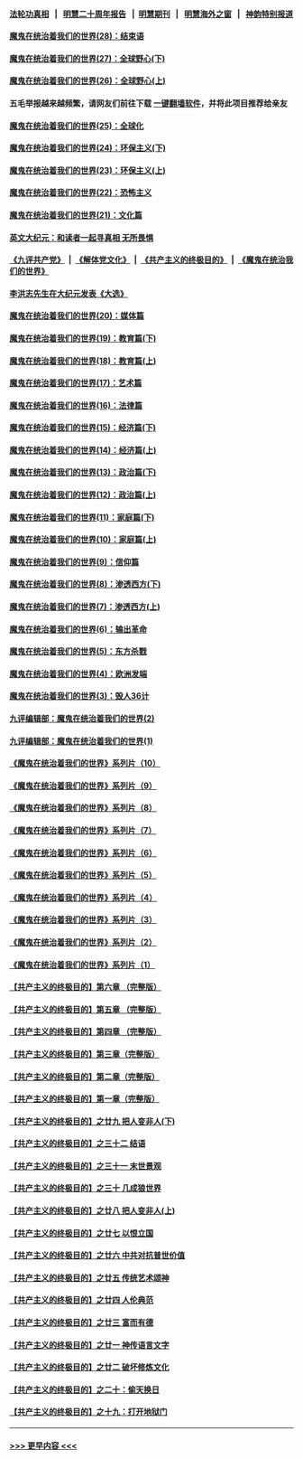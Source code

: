 #### [法轮功真相](https://github.com/gfw-breaker/truth/blob/master/README.md?t=0) &nbsp;&nbsp;|&nbsp;&nbsp; [明慧二十周年报告](https://github.com/gfw-breaker/mh-reports/blob/master/README.md?t=0) &nbsp;&nbsp;|&nbsp;&nbsp;[明慧期刊](https://github.com/gfw-breaker/mh-qikan) &nbsp;&nbsp;|&nbsp;&nbsp; [明慧海外之窗](https://github.com/gfw-breaker/mh-news/blob/master/README.md?t=0) &nbsp;&nbsp;|&nbsp;&nbsp; [神韵特别报道](https://github.com/gfw-breaker/mh-news/blob/master/shenyun.md?t=0)
#### [魔鬼在统治着我们的世界(28)：结束语](../pages/nsc422/n10936246.md?t=06231951) 
#### [魔鬼在统治着我们的世界(27)：全球野心(下)](../pages/nsc422/n10928319.md?t=06231951) 
#### [魔鬼在统治着我们的世界(26)：全球野心(上)](../pages/nsc422/n10900318.md?t=06231951) 
#### 五毛举报越来越频繁，请网友们前往下载 [一键翻墙软件](https://github.com/gfw-breaker/ssr-accounts)，并将此项目推荐给亲友
#### [魔鬼在统治着我们的世界(25)：全球化](../pages/nsc422/n10788205.md?t=06231951) 
#### [魔鬼在统治着我们的世界(24)：环保主义(下)](../pages/nsc422/n10695307.md?t=06231951) 
#### [魔鬼在统治着我们的世界(23)：环保主义(上)](../pages/nsc422/n10688613.md?t=06231951) 
#### [魔鬼在统治着我们的世界(22)：恐怖主义](../pages/nsc422/n10614727.md?t=06231951) 
#### [魔鬼在统治着我们的世界(21)：文化篇](../pages/nsc422/n10597706.md?t=06231951) 
#### [英文大纪元：和读者一起寻真相 无所畏惧](../pages/nsc422/n12542027.md?t=06231951) 
#### [《九评共产党》](https://github.com/begood0513/9ping.md/blob/master/README.md) &nbsp;|&nbsp; [《解体党文化》](../../../../jtdwh.md/blob/master/README.md)  &nbsp;|&nbsp; [《共产主义的终极目的》](../../../../gczydzjmd.md/blob/master/README.md) &nbsp;|&nbsp; [《魔鬼在统治我们的世界》](../../../../mgztzwmdsj.md/blob/master/README.md) 
#### [李洪志先生在大纪元发表《大选》](../pages/nsc422/n12534746.md?t=06231951) 
#### [魔鬼在统治着我们的世界(20)：媒体篇](../pages/nsc422/n10586579.md?t=06231951) 
#### [魔鬼在统治着我们的世界(19)：教育篇(下)](../pages/nsc422/n10564808.md?t=06231951) 
#### [魔鬼在统治着我们的世界(18)：教育篇(上)](../pages/nsc422/n10526970.md?t=06231951) 
#### [魔鬼在统治着我们的世界(17)：艺术篇](../pages/nsc422/n10499093.md?t=06231951) 
#### [魔鬼在统治着我们的世界(16)：法律篇](../pages/nsc422/n10485969.md?t=06231951) 
#### [魔鬼在统治着我们的世界(15)：经济篇(下)](../pages/nsc422/n10469975.md?t=06231951) 
#### [魔鬼在统治着我们的世界(14)：经济篇(上)](../pages/nsc422/n10457370.md?t=06231951) 
#### [魔鬼在统治着我们的世界(13)：政治篇(下)](../pages/nsc422/n10448270.md?t=06231951) 
#### [魔鬼在统治着我们的世界(12)：政治篇(上)](../pages/nsc422/n10444576.md?t=06231951) 
#### [魔鬼在统治着我们的世界(11)：家庭篇(下)](../pages/nsc422/n10440961.md?t=06231951) 
#### [魔鬼在统治着我们的世界(10)：家庭篇(上)](../pages/nsc422/n10435448.md?t=06231951) 
#### [魔鬼在统治着我们的世界(9)：信仰篇](../pages/nsc422/n10432159.md?t=06231951) 
#### [魔鬼在统治着我们的世界(8)：渗透西方(下)](../pages/nsc422/n10429603.md?t=06231951) 
#### [魔鬼在统治着我们的世界(7)：渗透西方(上)](../pages/nsc422/n10426013.md?t=06231951) 
#### [魔鬼在统治着我们的世界(6)：输出革命](../pages/nsc422/n10421536.md?t=06231951) 
#### [魔鬼在统治着我们的世界(5)：东方杀戮](../pages/nsc422/n10417707.md?t=06231951) 
#### [魔鬼在统治着我们的世界(4)：欧洲发端](../pages/nsc422/n10414890.md?t=06231951) 
#### [魔鬼在统治着我们的世界(3)：毁人36计](../pages/nsc422/n10411583.md?t=06231951) 
#### [九评编辑部：魔鬼在统治着我们的世界(2)](../pages/nsc422/n10410036.md?t=06231951) 
#### [九评编辑部：魔鬼在统治着我们的世界(1)](../pages/nsc422/n10406825.md?t=06231951) 
#### [《魔鬼在统治着我们的世界》系列片（10）](../pages/nsc422/n12292670.md?t=06231951) 
#### [《魔鬼在统治着我们的世界》系列片（9）](../pages/nsc422/n12290859.md?t=06231951) 
#### [《魔鬼在统治着我们的世界》系列片（8）](../pages/nsc422/n12287445.md?t=06231951) 
#### [《魔鬼在统治着我们的世界》系列片（7）](../pages/nsc422/n12283425.md?t=06231951) 
#### [《魔鬼在统治着我们的世界》系列片（6）](../pages/nsc422/n12282314.md?t=06231951) 
#### [《魔鬼在统治着我们的世界》系列片（5）](../pages/nsc422/n12281419.md?t=06231951) 
#### [《魔鬼在统治着我们的世界》系列片（4）](../pages/nsc422/n12274024.md?t=06231951) 
#### [《魔鬼在统治着我们的世界》系列片（3）](../pages/nsc422/n12271322.md?t=06231951) 
#### [《魔鬼在统治着我们的世界》系列片（2）](../pages/nsc422/n12269049.md?t=06231951) 
#### [《魔鬼在统治着我们的世界》系列片（1）](../pages/nsc422/n12267575.md?t=06231951) 
#### [【共产主义的终极目的】第六章 （完整版）](../pages/nsc422/n11428913.md?t=06231951) 
#### [【共产主义的终极目的】第五章 （完整版）](../pages/nsc422/n11428912.md?t=06231951) 
#### [【共产主义的终极目的】第四章 （完整版）](../pages/nsc422/n11428907.md?t=06231951) 
#### [【共产主义的终极目的】第三章（完整版）](../pages/nsc422/n11428848.md?t=06231951) 
#### [【共产主义的终极目的】第二章（完整版）](../pages/nsc422/n11428831.md?t=06231951) 
#### [【共产主义的终极目的】第一章（完整版）](../pages/nsc422/n11417651.md?t=06231951) 
#### [【共产主义的终极目的】之廿九 把人变非人(下)](../pages/nsc422/n11344140.md?t=06231951) 
#### [【共产主义的终极目的】之三十二 结语](../pages/nsc422/n11360535.md?t=06231951) 
#### [【共产主义的终极目的】之三十一 末世景观](../pages/nsc422/n11351129.md?t=06231951) 
#### [【共产主义的终极目的】之三十 几成狼世界](../pages/nsc422/n11348280.md?t=06231951) 
#### [【共产主义的终极目的】之廿八 把人变非人(上)](../pages/nsc422/n11340492.md?t=06231951) 
#### [【共产主义的终极目的】之廿七 以恨立国](../pages/nsc422/n11336944.md?t=06231951) 
#### [【共产主义的终极目的】之廿六 中共对抗普世价值](../pages/nsc422/n11324785.md?t=06231951) 
#### [【共产主义的终极目的】之廿五 传统艺术颂神](../pages/nsc422/n11296396.md?t=06231951) 
#### [【共产主义的终极目的】之廿四 人伦典范](../pages/nsc422/n11296397.md?t=06231951) 
#### [【共产主义的终极目的】之廿三 富而有德](../pages/nsc422/n11283598.md?t=06231951) 
#### [【共产主义的终极目的】之廿一 神传语言文字](../pages/nsc422/n11263265.md?t=06231951) 
#### [【共产主义的终极目的】之廿二 破坏修炼文化](../pages/nsc422/n11245728.md?t=06231951) 
#### [【共产主义的终极目的】之二十：偷天换日](../pages/nsc422/n11238846.md?t=06231951) 
#### [【共产主义的终极目的】之十九：打开地狱门](../pages/nsc422/n11206376.md?t=06231951) 

----
#### [ >>> 更早内容 <<< ](../indexes/nsc422-earlier.md)

